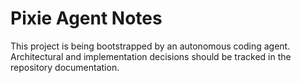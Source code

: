 # Pixie Agent Notes

This project is being bootstrapped by an autonomous coding agent. Architectural and implementation decisions should be tracked in the repository documentation.
